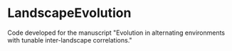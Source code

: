# LandscapeEvolution
Code developed for the manuscript "Evolution in alternating environments with tunable inter-landscape correlations."

